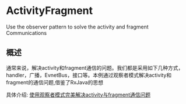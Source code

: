 # ActivityFragment
Use the observer pattern to solve the activity and fragment Communications

## 概述

通常来说，解决activity和fragment通信的问题。我们都是采用如下几种方式，
handler，广播，EvnetBus，接口等。本例通过观察者模式解决activity和fragment的通信问题,借鉴了RxJava的思想

具体介绍:
[使用观察者模式完美解决activity与fragment通信问题](http://blog.csdn.net/wbwjx/article/details/51587887)

